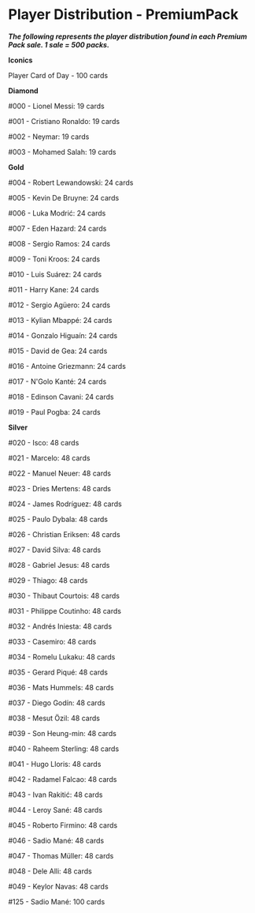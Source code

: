 # Player Distribution - PremiumPack

**_The following represents the player distribution found in each Premium Pack sale. 1 sale = 500 packs._**

**Iconics**

Player Card of Day - 100 cards 

**Diamond**

#000 - Lionel Messi: 19 cards

#001 - Cristiano Ronaldo: 19 cards

#002 - Neymar: 19 cards

#003 - Mohamed Salah: 19 cards

**Gold**

#004 - Robert Lewandowski: 24 cards

#005 - Kevin De Bruyne: 24 cards

#006 - Luka Modrić: 24 cards

#007 - Eden Hazard: 24 cards

#008 - Sergio Ramos: 24 cards

#009 - Toni Kroos: 24 cards

#010 - Luis Suárez: 24 cards

#011 - Harry Kane: 24 cards

#012 - Sergio Agüero: 24 cards

#013 - Kylian Mbappé: 24 cards

#014 - Gonzalo Higuaín: 24 cards

#015 - David de Gea: 24 cards

#016 - Antoine Griezmann: 24 cards

#017 - N'Golo Kanté: 24 cards

#018 - Edinson Cavani: 24 cards

#019 - Paul Pogba: 24 cards

**Silver**

#020 - Isco: 48 cards

#021 - Marcelo: 48 cards

#022 - Manuel Neuer: 48 cards

#023 - Dries Mertens: 48 cards

#024 - James Rodríguez: 48 cards

#025 - Paulo Dybala: 48 cards

#026 - Christian Eriksen: 48 cards

#027 - David Silva: 48 cards

#028 - Gabriel Jesus: 48 cards

#029 - Thiago: 48 cards

#030 - Thibaut Courtois: 48 cards

#031 - Philippe Coutinho: 48 cards

#032 - Andrés Iniesta: 48 cards

#033 - Casemiro: 48 cards

#034 - Romelu Lukaku: 48 cards

#035 - Gerard Piqué: 48 cards

#036 - Mats Hummels: 48 cards

#037 - Diego Godín: 48 cards

#038 - Mesut Özil: 48 cards

#039 - Son Heung-min: 48 cards

#040 - Raheem Sterling: 48 cards

#041 - Hugo Lloris: 48 cards

#042 - Radamel Falcao: 48 cards

#043 - Ivan Rakitić: 48 cards

#044 - Leroy Sané: 48 cards

#045 - Roberto Firmino: 48 cards

#046 - Sadio Mané: 48 cards

#047 - Thomas Müller: 48 cards

#048 - Dele Alli: 48 cards

#049 - Keylor Navas: 48 cards

#125 - Sadio Mané: 100 cards

